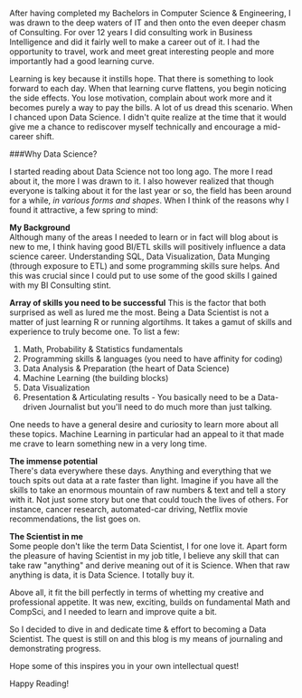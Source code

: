 <!-- 
.. title: Why I want to be a Data Scientist
.. slug: why-data-scientist
.. date: 2014-09-24 10:21:49 UTC-08:00
.. tags: blogging, data science, fundamentals
.. link: 
.. description: why data scientist data science
.. type: text
-->

After having completed my Bachelors in Computer Science & Engineering, I was drawn to the deep waters of IT and then onto the even deeper chasm of Consulting. For over 12 years I did consulting work in Business Intelligence and did it fairly well to make a career out of it. I had the opportunity to travel, work and meet great interesting people and more importantly had a good learning curve.

Learning is key because it instills hope.<!-- TEASER_END --> That there is something to look forward to each day. When that learning curve flattens, you begin noticing the side effects. You lose motivation, complain about work more and it becomes purely a way to pay the bills. A lot of us dread this scenario. When I chanced upon Data Science. I didn't quite realize at the time that it would give me a chance to rediscover myself technically and encourage a mid-career shift.

###Why Data Science?

I started reading about Data Science not too long ago. The more I read about it, the more I was drawn to it. I also however realized that though everyone is talking about it for the last year or so, the field has been around for a while, *in various forms and shapes*. When I think of the reasons why I found it attractive, a few spring to mind:

**My Background**  
Although many of the areas I needed to learn or in fact will blog about is new to me, I think having good BI/ETL skills will positively influence a data science career. Understanding SQL, Data Visualization, Data Munging (through exposure to ETL) and some programming skills sure helps.  And this was crucial since I could put to use some of the good skills I gained with my BI Consulting stint.

**Array of skills you need to be successful**
This is the factor that both surprised as well as lured me the most. Being a Data Scientist is not a matter of just learning R or running algortihms. It takes a gamut of skills and experience to truly become one. To list a few:

1. Math, Probability & Statistics fundamentals 
2. Programming skills & languages (you need to have affinity for coding) 
3. Data Analysis & Preparation (the heart of Data Science)
4. Machine Learning (the building blocks)
5. Data Visualization
6. Presentation & Articulating results - You basically need to be a 		Data-driven Journalist but you'll need to do much more than just 		talking.  

One needs to have a general desire and curiosity to learn more about all these topics. Machine Learning in particular had an appeal to it that made me crave to learn something new in a very long time.

**The immense potential**  
There's data everywhere these days. Anything and everything that we touch spits out data at a rate faster than light. Imagine if you have all the skills to take an enormous mountain of raw numbers & text and tell a story with it. Not just some story but one that could touch the lives of others. For instance, cancer research, automated-car driving, Netflix movie recommendations, the list goes on.

**The Scientist in me**  
Some people don't like the term Data Scientist, I for one love it. Apart form the pleasure of having Scientist in my job title, I believe any skill that can take raw "anything" and derive meaning out of it is Science. When that raw anything is data, it is Data Science. I totally buy it.

Above all, it fit the bill perfectly in terms of whetting my creative and professional appetite. It was new, exciting, builds on fundamental Math and CompSci, and I needed to learn and improve quite a bit.  

So I decided to dive in and dedicate time & effort to becoming a Data Scientist. The quest is still on and this blog is my means of journaling and demonstrating progress. 

Hope some of this inspires you in your own intellectual quest!

Happy Reading!
